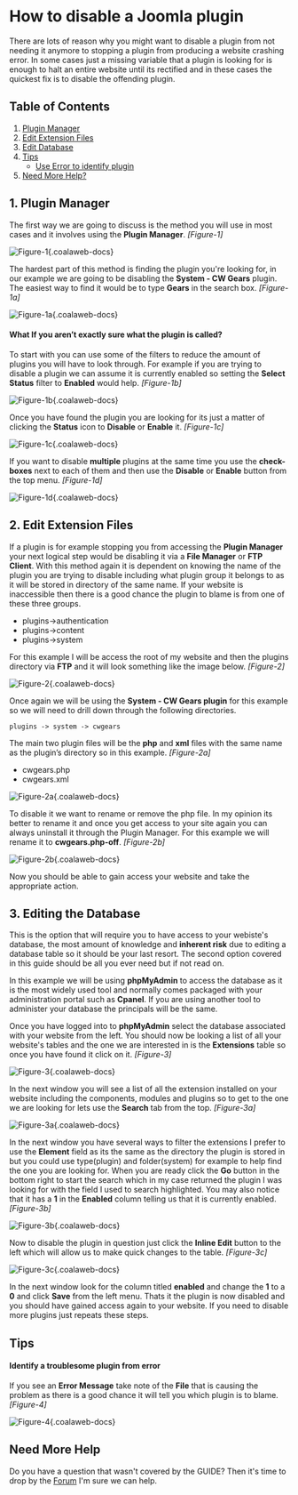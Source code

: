 # How to disable a Joomla plugin

There are lots of reason why you might want to disable a plugin from not needing it anymore to stopping a plugin from producing a website crashing error. In some cases just a missing variable that a plugin is looking for is enough to halt an entire website until its rectified and in these cases the quickest fix is to disable the offending plugin.

## Table of Contents
1.  [Plugin Manager](#opt-1)
2.  [Edit Extension Files](#opt-2)
2.  [Edit Database](#opt-3)
2.  [Tips](#tips)
    -   [Use Error to identify plugin](#tip-1)
4.  [Need More Help?](#more-help)

## <a name="opt-1"></a>1. Plugin Manager

The first way we are going to discuss is the method you will use in most cases and it involves using the **Plugin Manager**. *[Figure-1]*

![Figure-1](images/docs/joomla/extensions/general/disable-plugin/opt1-1.png "Figure-1"){.coalaweb-docs}


The hardest part of this method is finding the plugin you're looking for, in our example we are going to be disabling the **System - CW Gears** plugin. The easiest way to find it would be to type **Gears** in the search box. *[Figure-1a]*

![Figure-1a](images/docs/joomla/extensions/general/disable-plugin/opt1-2.png "Figure-1a"){.coalaweb-docs}

#### What If you aren’t exactly sure what the plugin is called? 

To start with you can use some of the filters to reduce the amount of plugins you will have to look through. For example if you are trying to disable a plugin we can assume it is currently enabled so setting the **Select Status** filter to **Enabled** would help. *[Figure-1b]*

![Figure-1b](images/docs/joomla/extensions/general/disable-plugin/opt1-3.png "Figure-1b"){.coalaweb-docs}

Once you have found the plugin you are looking for its just a matter of clicking the **Status** icon to **Disable** or **Enable** it. *[Figure-1c]*

![Figure-1c](images/docs/joomla/extensions/general/disable-plugin/opt1-4.png "Figure-1c"){.coalaweb-docs}

If you want to disable **multiple** plugins at the same time you use the **check-boxes** next to each of them and then use the **Disable** or **Enable** button from the top menu. *[Figure-1d]*

![Figure-1d](images/docs/joomla/extensions/general/disable-plugin/opt1-5.png "Figure-1d"){.coalaweb-docs}

## 2. <a name="opt-2"></a>Edit Extension Files

If a plugin is for example stopping you from accessing the **Plugin Manager** your next logical step would be disabling it via a **File Manager** or **FTP Client**. With this method again it is dependent on knowing the name of the plugin you are trying to disable including what plugin group it belongs to as it will be stored in directory of the same name. If your website is inaccessible then there is a good chance the plugin to blame is from one of these three groups.

-   plugins->authentication
-   plugins->content
-   plugins->system

For this example I will be access the root of my website and then the plugins directory via **FTP** and it will look something like the image below. *[Figure-2]*

![Figure-2](images/docs/joomla/extensions/general/disable-plugin/opt2-1.png "Figure-2"){.coalaweb-docs}

Once again we will be using the **System - CW Gears plugin** for this example so we will need to drill down through the following directories.

`plugins -> system -> cwgears`

The main two plugin files will be the **php** and **xml** files with the same name as the plugin’s directory so in this example. *[Figure-2a]*

-   cwgears.php
-   cwgears.xml

![Figure-2a](images/docs/joomla/extensions/general/disable-plugin/opt2-2.png "Figure-2a"){.coalaweb-docs}

To disable it we want to rename or remove the php file. In my opinion its better to rename it and once you get access to your site again you can always uninstall it through the Plugin Manager. For this example we will rename it to **cwgears.php-off**. *[Figure-2b]*

![Figure-2b](images/docs/joomla/extensions/general/disable-plugin/opt2-3.png "Figure-2b"){.coalaweb-docs}

Now you should be able to gain access your website and take the appropriate action.

## <a name="opt-3"></a>3. Editing the Database

This is the option that will require you to have access to your webiste's database, the most amount of knowledge and **inherent risk** due to editing a database table so it should be your last resort. The second option covered in this guide should be all you ever need but if not read on.

In this example we will be using **phpMyAdmin** to access the database as it is the most widely used tool and normally comes packaged with your administration portal such as **Cpanel**. If you are using another tool to administer your database the principals will be the same.

Once you have logged into to **phpMyAdmin** select the database associated with your website from the left. You should now be looking a list of all your website's tables and the one we are interested in is the **Extensions** table so once you have found it click on it.  *[Figure-3]*

![Figure-3](images/docs/joomla/extensions/general/disable-plugin/opt3-1.png "Figure-3"){.coalaweb-docs}

In the next window you will see a list of all the extension installed on your website including the components, modules and plugins so to get to the one we are looking for lets use the **Search** tab from the top. *[Figure-3a]*

![Figure-3a](images/docs/joomla/extensions/general/disable-plugin/opt3-2.png "Figure-3a"){.coalaweb-docs}

In the next window you have several ways to filter the extensions I prefer to use the **Element** field as its the same as the directory the plugin is stored in but you could use type(plugin) and folder(system) for example to help find the one you are looking for. When you are ready click the **Go** button in the bottom right to start the search which in my case returned the plugin I was looking for with the field I used to search highlighted. You may also notice that it has a **1** in the **Enabled** column telling us that it is currently enabled. *[Figure-3b]*

![Figure-3b](images/docs/joomla/extensions/general/disable-plugin/opt3-3.png "Figure-3b"){.coalaweb-docs}

Now to disable the plugin in question just click the **Inline Edit** button to the left which will allow us to make quick changes to the table. *[Figure-3c]*

![Figure-3c](images/docs/joomla/extensions/general/disable-plugin/opt3-4.png "Figure-3c"){.coalaweb-docs}

In the next window look for the column titled **enabled** and change the **1** to a **0** and click **Save** from the left menu. Thats it the plugin is now disabled and you should have gained access again to your website. If you need to disable more plugins just repeats these steps.

## <a name="tips"></a>Tips

#### <a name="tip-1"></a>Identify a troublesome plugin from error

If you see an **Error Message** take note of the **File** that is causing the problem as there is a good chance it will tell you which plugin is to blame. *[Figure-4]*

![Figure-4](images/docs/joomla/extensions/general/disable-plugin/tips-1.png "Figure-4"){.coalaweb-docs}

## <a name="more-help"></a>Need More Help

<span class="tip" markdown="1">Do you have a question that wasn't covered by the GUIDE? Then it's time to drop by the [Forum](http://coalaweb.com/forum/index) I'm sure we can help.</span>













